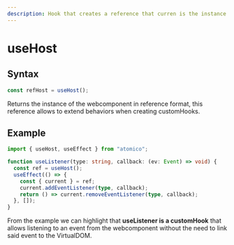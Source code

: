 ```yaml
---
description: Hook that creates a reference that curren is the instance of the webcomponent.
---
```


# useHost

## Syntax

```javascript
const refHost = useHost();
```

Returns the instance of the webcomponent in reference format, this reference allows to extend behaviors when creating customHooks.

## Example

```typescript
import { useHost, useEffect } from "atomico";

function useListener(type: string, callback: (ev: Event) => void) {
  const ref = useHost();
  useEffect(() => {
    const { current } = ref;
    current.addEventListener(type, callback);
    return () => current.removeEventListener(type, callback);
  }, []);
}
```

From the example we can highlight that **useListener is a customHook** that allows listening to an event from the webcomponent without the need to link said event to the VirtualDOM.

